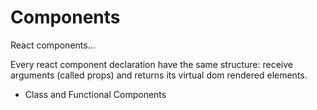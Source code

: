 # Components
React components...

Every react component declaration have the same structure: receive arguments (called props) and returns its virtual dom rendered elements.

- Class and Functional Components